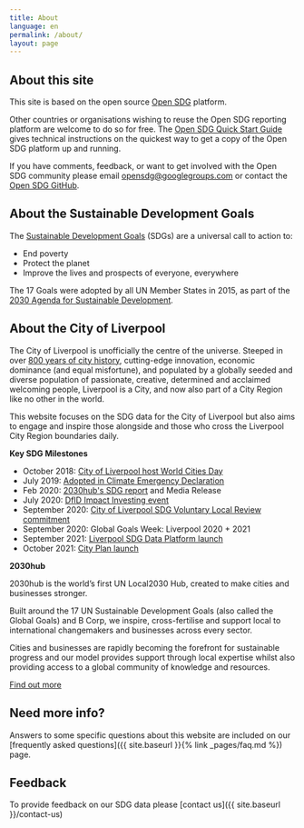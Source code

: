 ```yaml
---
title: About
language: en
permalink: /about/
layout: page
---
```


## About this site
This site is based on the open source [Open SDG](https://open-sdg.org/) platform.
    
Other countries or organisations wishing to reuse the Open SDG reporting platform are welcome to do so for free. The [Open SDG Quick Start Guide](https://open-sdg.readthedocs.io/en/latest/quick-start/) gives technical instructions on the quickest way to get a copy of the Open SDG platform up and running.

If you have comments, feedback, or want to get involved with the Open SDG community please email <opensdg@googlegroups.com> or contact the [Open SDG GitHub](https://github.com/open-sdg/open-sdg).



## About the Sustainable Development Goals
The [Sustainable Development Goals](http://www.un.org/sustainabledevelopment/sustainable-development-goals/) (SDGs) are a universal call to action to:
- End poverty
- Protect the planet
- Improve the lives and prospects of everyone, everywhere

The 17 Goals were adopted by all UN Member States in 2015, as part of the [2030 Agenda for Sustainable Development](https://sustainabledevelopment.un.org/post2015/transformingourworld).



## About the City of Liverpool
The City of Liverpool is unofficially the centre of the universe. Steeped in over [800 years of city history](https://www.visitliverpool.com/things-to-do/maritime-and-heritage/history-of-liverpool), cutting-edge innovation, economic dominance (and equal misfortune), and populated by a globally seeded and diverse population of passionate, creative, determined and acclaimed welcoming people, Liverpool is a City, and now also part of a City Region like no other in the world.
 
This website focuses on the SDG data for the City of Liverpool but also aims to engage and inspire those alongside and those who cross the Liverpool City Region boundaries daily.


**Key SDG Milestones**
- October 2018: [City of Liverpool host World Cities Day](https://liverpoolexpress.co.uk/liverpool-to-host-2018-world-cities-day/)
- July 2019: [Adopted in Climate Emergency Declaration](https://the2030hub.com/liverpool-declares-climate-emergency-and-sdg-commitment/)
- Feb 2020: [2030hub's SDG report](https://the2030hub.com/liverpool-pledges-commitment-to-un-sustainable-development-goals/) and Media Release
- July 2020: [DfID Impact Investing event](https://www.liverpoolbidcompany.com/impact-investing-for-the-local-and-global-goals/)
- September 2020: [City of Liverpool SDG Voluntary Local Review commitment](https://the2030hub.com/city-of-liverpool-pledges-to-report-on-sdg-progress/)
- September 2020: Global Goals Week: Liverpool 2020 + 2021
- September 2021: [Liverpool SDG Data Platform launch](https://the2030hub.com/city-of-liverpool-joins-sustainability-pioneers/)
- October 2021: [City Plan launch](https://cityplanliverpool.co.uk/)


**2030hub**

2030hub is the world’s first UN Local2030 Hub, created to make cities and businesses stronger.

Built around the 17 UN Sustainable Development Goals (also called the Global Goals) and B Corp, we inspire, cross-fertilise and support local to international changemakers and businesses across every sector.

Cities and businesses are rapidly becoming the forefront for sustainable progress and our model provides support through local expertise whilst also providing access to a global community of knowledge and resources.

[Find out more](https://the2030hub.com/)



## Need more info?
Answers to some specific questions about this website are included on our [frequently asked questions]({{ site.baseurl }}{% link _pages/faq.md %}) page.

## Feedback
To provide feedback on our SDG data please [contact us]({{ site.baseurl }}/contact-us)

